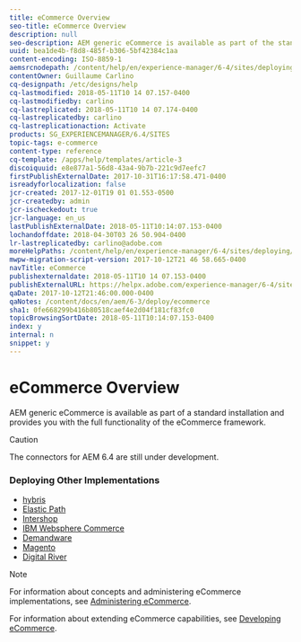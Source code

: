 ```yaml
---
title: eCommerce Overview
seo-title: eCommerce Overview
description: null
seo-description: AEM generic eCommerce is available as part of the standard installation and provides you with the full functionality of the eCommerce framework.  
uuid: bea1de4b-f8d8-485f-b306-5bf42384c1aa
content-encoding: ISO-8859-1
aemsrcnodepath: /content/help/en/experience-manager/6-4/sites/deploying/using/ecommerce
contentOwner: Guillaume Carlino
cq-designpath: /etc/designs/help
cq-lastmodified: 2018-05-11T10 14 07.157-0400
cq-lastmodifiedby: carlino
cq-lastreplicated: 2018-05-11T10 14 07.174-0400
cq-lastreplicatedby: carlino
cq-lastreplicationaction: Activate
products: SG_EXPERIENCEMANAGER/6.4/SITES
topic-tags: e-commerce
content-type: reference
cq-template: /apps/help/templates/article-3
discoiquuid: e8e877a1-56d8-43a4-9b7b-221c9d7eefc7
firstPublishExternalDate: 2017-10-31T16:17:58.471-0400
isreadyforlocalization: false
jcr-created: 2017-12-01T19 01 01.553-0500
jcr-createdby: admin
jcr-ischeckedout: true
jcr-language: en_us
lastPublishExternalDate: 2018-05-11T10:14:07.153-0400
lochandoffdate: 2018-04-30T03 26 50.904-0400
lr-lastreplicatedby: carlino@adobe.com
moreHelpPaths: /content/help/en/experience-manager/6-4/sites/deploying/morehelp/e-commerce;/content/help/en/experience-manager/6-4/sites/deploying/morehelp/e-commerce
mwpw-migration-script-version: 2017-10-12T21 46 58.665-0400
navTitle: eCommerce
publishexternaldate: 2018-05-11T10 14 07.153-0400
publishExternalURL: https://helpx.adobe.com/experience-manager/6-4/sites/deploying/using/ecommerce.html
qaDate: 2017-10-12T21:46:00.000-0400
qaNotes: /content/docs/en/aem/6-3/deploy/ecommerce
sha1: 0fe668299b416b80518caef4e2d04f181cf83fc0
topicBrowsingSortDate: 2018-05-11T10:14:07.153-0400
index: y
internal: n
snippet: y
---
```


# eCommerce Overview

AEM generic eCommerce is available as part of a standard installation and provides you with the full functionality of the eCommerce framework.

>[!CAUTION]
>
>The connectors for AEM 6.4 are still under development.

### Deploying Other Implementations

* [hybris](hybris.md)
* [Elastic Path](elasticpath.md)
* [Intershop](intershop.md)
* [IBM Websphere Commerce](ibm-websphere.md)
* [Demandware](demandware.md)
* [Magento](magento.md)
* [Digital River](digital-river.md)

>[!NOTE]
>
>For information about concepts and administering eCommerce implementations, see [Administering eCommerce](/content/help/en/experience-manager/6-4/sites/administering/using/ecommerce).
>
>For information about extending eCommerce capabilities, see [Developing eCommerce](/content/help/en/experience-manager/6-4/sites/developing/using/ecommerce).

